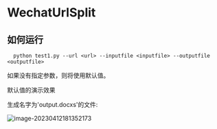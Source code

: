 # WechatUrlSplit

## 如何运行

```
  python test1.py --url <url> --inputfile <inputfile> --outputfile <outputfile>
```

如果没有指定参数，则将使用默认值。





默认值的演示效果

生成名字为'output.docxs'的文件:

![image-20230412181352173](C:\Kassadin\repos\url2html\README.assets\image-20230412181352173.png)

